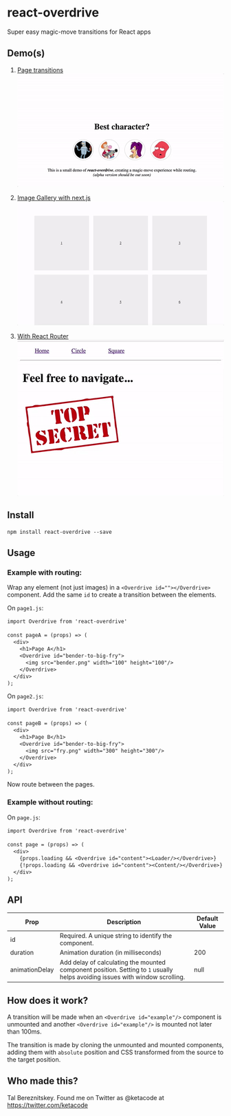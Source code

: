 # react-overdrive
Super easy magic-move transitions for React apps

## Demo(s)

1. [Page transitions](https://overdrive-demo.now.sh)
![Overdrive Demo](assets/overdrive.gif "Demo")

2. [Image Gallery with next.js](https://nextgram-overdrive.now.sh)
![Overdrive Demo](assets/nextgram-overdrive.gif "Demo")

3. [With React Router](https://overdrive-rr4.now.sh)
 ![Overdrive Demo](assets/rr-overdrive.gif "Demo")

## Install 

```
npm install react-overdrive --save
```

## Usage

### Example with routing:

Wrap any element (not just images) in a `<Overdrive id=""></Overdrive>` component. Add the same `id` to create a transition between the elements.

On `page1.js`:
```
import Overdrive from 'react-overdrive'

const pageA = (props) => (
  <div>
    <h1>Page A</h1>
    <Overdrive id="bender-to-big-fry">
      <img src="bender.png" width="100" height="100"/>
    </Overdrive>
  </div>
);
```

On `page2.js`:
```
import Overdrive from 'react-overdrive'

const pageB = (props) => (
  <div>
    <h1>Page B</h1>
    <Overdrive id="bender-to-big-fry">
      <img src="fry.png" width="300" height="300"/>
    </Overdrive>
  </div>
);
```

Now route between the pages.

### Example without routing:

On `page.js`:
```
import Overdrive from 'react-overdrive'

const page = (props) => (
  <div>
    {props.loading && <Overdrive id="content"><Loader/></Overdrive>} 
    {!props.loading && <Overdrive id="content"><Content/></Overdrive>}
  </div>
);
```

## API

| Prop           | Description                                                                                                                  | Default Value |
|----------------|------------------------------------------------------------------------------------------------------------------------------|---------------|
| id             | Required. A unique string to identify the component.                                                                         |               |
| duration       | Animation duration (in milliseconds)                                                                                         | 200           |
| animationDelay | Add delay of calculating the mounted component position. Setting to `1` usually helps avoiding issues with window scrolling. | null          |

## How does it work?

A transition will be made when an `<Overdrive id="example"/>` component is unmounted and another `<Overdrive id="example"/>` is mounted not later than 100ms. 

The transition is made by cloning the unmounted and mounted components, adding them with `absolute` position and CSS transformed from the source to the target position. 

## Who made this?

Tal Bereznitskey. Found me on Twitter as @ketacode at https://twitter.com/ketacode
